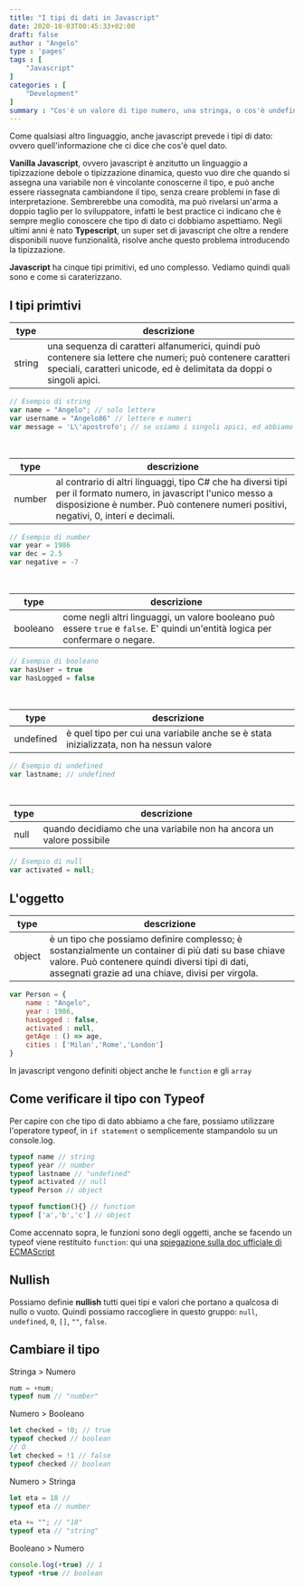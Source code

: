 ```yaml
---
title: "I tipi di dati in Javascript"
date: 2020-10-03T00:45:33+02:00
draft: false
author : "Angelo"
type : 'pages'
tags : [
    "Javascript"
]
categories : [
    "Development"
]
summary : "Cos'è un valore di tipo numero, una stringa, o cos'è undefined? Andiamo ad analizzire quali sono i tipi di dato in javascript, e come usarli."
---
```


Come qualsiasi altro linguaggio, anche javascript prevede i tipi di dato: ovvero quell'informazione che ci dice che cos'è quel dato.

**Vanilla Javascript**, ovvero javascript è anzitutto un linguaggio a tipizzazione debole o tipizzazione dinamica, questo vuo dire che quando si assegna una variabile non è vincolante conoscerne il tipo, e può anche essere riassegnata cambiandone il tipo, senza creare problemi in fase di interpretazione. Sembrerebbe una comodità, ma può rivelarsi un'arma a doppio taglio per lo sviluppatore, infatti le best practice ci indicano che è sempre meglio conoscere che tipo di dato ci dobbiamo aspettiamo. Negli ultimi anni è nato **Typescript**, un super set di javascript che oltre a rendere disponibili nuove funzionalità, risolve anche questo problema introducendo la tipizzazione.

**Javascript** ha cinque tipi primitivi, ed uno complesso. Vediamo quindi quali sono e come si caraterizzano.

## I tipi primtivi
|type|descrizione|
|----|-----------|
|string|una sequenza di caratteri alfanumerici, quindi può contenere sia lettere che numeri; può contenere caratteri speciali, caratteri unicode, ed è delimitata da doppi o singoli apici.|

```js
// Esempio di string
var name = "Angelo"; // solo lettere
var username = "Angelo86" // lettere e numeri
var message = 'L\'apostrofo'; // se usiamo i singoli apici, ed abbiamo un'apostrofo, usare backslash + apostrofo
``` 

&nbsp;

|type|descrizione|
|----|-----------|
|number|al contrario di altri linguaggi, tipo C# che ha diversi tipi per il formato numero, in javascript l'unico messo a disposizione è number. Può contenere numeri positivi, negativi, 0, interi e decimali.|
```js
// Esempio di number
var year = 1986
var dec = 2.5
var negative = -7
```

&nbsp;

|type|descrizione|
|----|-----------|
|booleano|come negli altri linguaggi, un valore booleano può essere `true` e `false`. E' quindi un'entità logica per confermare o negare.|
```js
// Esempio di booleano
var hasUser = true
var hasLogged = false
```

&nbsp;

|type|descrizione|
|----|-----------|
|undefined|è quel tipo per cui una variabile anche se è stata inizializzata, non ha nessun valore|
```js
// Esempio di undefined
var lastname; // undefined
```

&nbsp;

|type|descrizione|
|----|-----------|
|null|quando decidiamo che una variabile non ha ancora un valore possibile|

```js
// Esempio di null
var activated = null;
```

## L'oggetto

|type|descrizione|
|----|-----------|
|object|è un tipo che possiamo definire complesso; è sostanzialmente un container di più dati su base chiave valore. Può contenere quindi diversi tipi di dati, assegnati grazie ad una chiave, divisi per virgola.|
```js
var Person = {
    name : "Angelo",
    year : 1986,
    hasLogged : false,
    activated : null,
    getAge : () => age,
    cities : ['Milan','Rome','London']
}
```

In javascript vengono definiti object anche le `function` e gli `array`

## Come verificare il tipo con Typeof
Per capire con che tipo di dato abbiamo a che fare, possiamo utilizzare l'operatore typeof, in `if statement` o semplicemente stampandolo su un console.log.
```js
typeof name // string
typeof year // number
typeof lastname // "undefined"
typeof activated // null
typeof Person // object

typeof function(){} // function
typeof ['a','b','c'] // object
```


Come accennato sopra, le funzioni sono degli oggetti, anche se facendo un typeof viene restituito `function`: qui una [spiegazione sulla doc ufficiale di ECMAScript](http://www.ecma-international.org/ecma-262/7.0/index.html#sec-properties-of-the-function-prototype-object)

## Nullish
Possiamo definie **nullish** tutti quei tipi e valori che portano a qualcosa di nullo o vuoto. Quindi possiamo raccogliere in questo gruppo: `null`, `undefined`, `0`, `[]`, `""`, `false`.

## Cambiare il tipo

Stringa > Numero
```js
num = +num;
typeof num // "number"
```

Numero > Booleano
```js
let checked = !0; // true
typeof checked // boolean
// O
let checked = !1 // false
typeof checked // boolean
```

Numero > Stringa
```js
let eta = 18 //
typeof eta // number

eta += ""; // "18"
typeof eta // "string"
```

Booleano > Numero
```js
console.log(+true) // 1
typeof +true // boolean
```